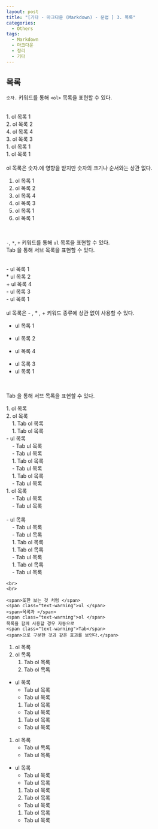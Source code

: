 ```yaml
---
layout: post
title: "[기타 - 마크다운 (Markdown) - 문법 ] 3. 목록"
categories:
  - Others
tags:
  - Markdown
  - 마크다운
  - 정리
  - 기타
---
```


## 목록

`숫자.` 키워드를 통해 `<ol>` 목록을 표현할 수 있다.

<br>

<div class="-box-in-post">
    1. ol 목록 1
    <br>
    2. ol 목록 2
    <br>
    4. ol 목록 4
    <br>
    3. ol 목록 3
    <br>
    1. ol 목록 1
    <br>
    1. ol 목록 1
    <br>
    <br>
    ol 목록은 <span class="text-warning">숫자.</span>에 영향을 받지만
    숫자의 크기나 순서와는 상관 없다.
</div>

1. ol 목록 1
2. ol 목록 2
4. ol 목록 4
3. ol 목록 3
1. ol 목록 1
1. ol 목록 1

<br>

`-`, `*`, `+` 키워드를 통해 `ul` 목록을 표현할 수 있다.
<br>
Tab 을 통해 서브 목록을 표현할 수 있다.

<br>

<div class="-box-in-post">
    - ul 목록 1
    <br>
    * ul 목록 2
    <br>
    + ul 목록 4
    <br>
    - ul 목록 3
    <br>
    - ul 목록 1
    <br>
    <br>
    ul 목록은 <span class="text-warning">-</span>
           <span>, </span>
           <span class="text-warning">*</span>
           <span>, </span>
           <span class="text-warning">+</span> 키워드 종류에 상관 없이 사용할 수 있다.
</div>

- ul 목록 1
* ul 목록 2
+ ul 목록 4
- ul 목록 3
- ul 목록 1

<br>

<span>Tab 을 통해 서브 목록을 표현할 수 있다. </span>

<div class="-box-in-post">
    1. ol 목록&nbsp;&nbsp;
    <br>
    2. ol 목록&nbsp;&nbsp;
    <br>
    &nbsp;&nbsp;&nbsp;&nbsp;1. Tab ol 목록&nbsp;&nbsp;
    <br>
    &nbsp;&nbsp;&nbsp;&nbsp;1. Tab ol 목록&nbsp;&nbsp;
    <br>
    - ul 목록&nbsp;&nbsp;
    <br>
    &nbsp;&nbsp;&nbsp;&nbsp;- Tab ul 목록&nbsp;&nbsp;
    <br>
    &nbsp;&nbsp;&nbsp;&nbsp;- Tab ul 목록&nbsp;&nbsp;
    <br>
    &nbsp;&nbsp;&nbsp;&nbsp;1. Tab ol 목록&nbsp;&nbsp;
    <br>
    &nbsp;&nbsp;&nbsp;&nbsp;- Tab ul 목록&nbsp;&nbsp;
    <br>
    &nbsp;&nbsp;&nbsp;&nbsp;1. Tab ol 목록&nbsp;&nbsp;
    <br>
    &nbsp;&nbsp;&nbsp;&nbsp;- Tab ul 목록&nbsp;&nbsp;
    <br>
    1. ol 목록&nbsp;&nbsp;
    <br>
    &nbsp;&nbsp;&nbsp;&nbsp;- Tab ul 목록&nbsp;&nbsp;
    <br>
    &nbsp;&nbsp;&nbsp;&nbsp;- Tab ul 목록&nbsp;&nbsp;
    <br>
    <br>
    - ul 목록
    <br>
    &nbsp;&nbsp;&nbsp;&nbsp;- Tab ul 목록&nbsp;&nbsp;
    <br>
    &nbsp;&nbsp;&nbsp;&nbsp;- Tab ul 목록&nbsp;&nbsp;
    <br>
    &nbsp;&nbsp;&nbsp;&nbsp;1. Tab ol 목록&nbsp;&nbsp;
    <br>
    &nbsp;&nbsp;&nbsp;&nbsp;1. Tab ol 목록&nbsp;&nbsp;
    <br>
    &nbsp;&nbsp;&nbsp;&nbsp;- Tab ul 목록&nbsp;&nbsp;
    <br>
    &nbsp;&nbsp;&nbsp;&nbsp;1. Tab ol 목록&nbsp;&nbsp;
    <br>
    &nbsp;&nbsp;&nbsp;&nbsp;- Tab ul 목록&nbsp;&nbsp;
    
    <br>
    <br>
    
    <span>또한 보는 것 처럼 </span>
    <span class="text-warning">ul </span>
    <span>목록과 </span>
    <span class="text-warning">ol </span>
    목록을 함께 사용할 경우 자동으로 
    <span class="text-warning">Tab</span>
    <span>으로 구분한 것과 같은 효과를 보인다.</span>
</div>

1. ol 목록  
2. ol 목록  
    1. Tab ol 목록  
    1. Tab ol 목록  
- ul 목록  
    - Tab ul 목록  
    - Tab ul 목록  
    1. Tab ol 목록  
    - Tab ul 목록  
    1. Tab ol 목록  
    - Tab ul 목록  
1. ol 목록  
    - Tab ul 목록  
    - Tab ul 목록  

- ul 목록
    - Tab ul 목록  
    - Tab ul 목록  
    1. Tab ol 목록  
    1. Tab ol 목록  
    - Tab ul 목록  
    1. Tab ol 목록  
    - Tab ul 목록  
